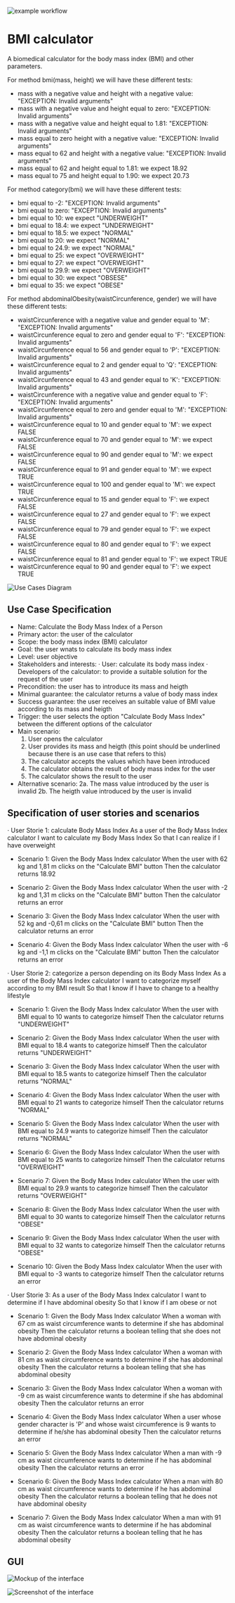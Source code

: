 ![example workflow](https://github.com/jmhorcas/bmicalc/actions/workflows/maven.yml/badge.svg)

# BMI calculator
A biomedical calculator for the body mass index (BMI) and other parameters.

For method bmi(mass, height) we will have these different tests:
- mass with a negative value and height with a negative value: "EXCEPTION: Invalid arguments"
- mass with a negative value and height equal to zero: "EXCEPTION: Invalid arguments"
- mass with a negative value and height equal to 1.81: "EXCEPTION: Invalid arguments"
- mass equal to zero height with a negative value: "EXCEPTION: Invalid arguments"
- mass equal to 62 and height with a negative value: "EXCEPTION: Invalid arguments"
- mass equal to 62 and height equal to 1.81: we expect 18.92
- mass equal to 75 and height equal to 1.90: we expect 20.73

For method category(bmi) we will have these different tests:
- bmi equal to -2: "EXCEPTION: Invalid arguments"
- bmi equal to zero: "EXCEPTION: Invalid arguments"
- bmi equal to 10: we expect "UNDERWEIGHT"
- bmi equal to 18.4: we expect "UNDERWEIGHT"
- bmi equal to 18.5: we expect "NORMAL"
- bmi equal to 20: we expect "NORMAL"
- bmi equal to 24.9: we expect "NORMAL"
- bmi equal to 25: we expect "OVERWEIGHT"
- bmi equal to 27: we expect "OVERWEIGHT"
- bmi equal to 29.9: we expect "OVERWEIGHT"
- bmi equal to 30: we expect "OBSESE"
- bmi equal to 35: we expect "OBESE"

For method abdominalObesity(waistCircunference, gender) we will have these different tests:
- waistCircunference with a negative value and gender equal to 'M': "EXCEPTION: Invalid arguments"
- waistCircunference equal to zero and gender equal to 'F': "EXCEPTION: Invalid arguments"
- waistCircunference equal to 56 and gender equal to 'P': "EXCEPTION: Invalid arguments"
- waistCircunference equal to 2 and gender equal to 'Q': "EXCEPTION: Invalid arguments"
- waistCircunference equal to 43 and gender equal to 'K': "EXCEPTION: Invalid arguments"
- waistCircunference with a negative value and gender equal to 'F': "EXCEPTION: Invalid arguments"
- waistCircunference equal to zero and gender equal to 'M': "EXCEPTION: Invalid arguments"
- waistCircunference equal to 10 and gender equal to 'M': we expect FALSE
- waistCircunference equal to 70 and gender equal to 'M': we expect FALSE
- waistCircunference equal to 90 and gender equal to 'M': we expect FALSE
- waistCircunference equal to 91 and gender equal to 'M': we expect TRUE
- waistCircunference equal to 100 and gender equal to 'M': we expect TRUE
- waistCircunference equal to 15 and gender equal to 'F': we expect FALSE
- waistCircunference equal to 27 and gender equal to 'F': we expect FALSE
- waistCircunference equal to 79 and gender equal to 'F': we expect FALSE
- waistCircunference equal to 80 and gender equal to 'F': we expect FALSE
- waistCircunference equal to 81 and gender equal to 'F': we expect TRUE
- waistCircunference equal to 90 and gender equal to 'F': we expect TRUE

![Use Cases Diagram](https://github.com/pmgespina/bmicalc/blob/main/doc/P2_new_function.png)

## Use Case Specification

- Name: Calculate the Body Mass Index of a Person
- Primary actor: the user of the calculator
- Scope: the body mass index (BMI) calculator
- Goal: the user wnats to calculate its body mass index
- Level: user objective
- Stakeholders and interests:
    · User: calculate its body mass index
    · Developers of the calculator: to provide a suitable solution for the request of the user
- Precondition: the user has to introduce its mass and heigth
- Minimal guarantee: the calculator returns a value of body mass index
- Success guarantee: the user receives an suitable value of BMI value according to its mass and heigth
- Trigger: the user selects the option "Calculate Body Mass Index" between the different options of the calculator
- Main scenario:
    1. User opens the calculator
    2. User provides its mass and heigth (this point should be underlined because there is an use case that refers to this)
    3. The calculator accepts the values which have been introduced
    4. The calculator obtains the result of body mass index for the user
    5. The calculator shows the result to the user
- Alternative scenario:
    2a. The mass value introduced by the user is invalid
    2b. The heigth value introduced by the user is invalid

## Specification of user stories and scenarios 

· User Storie 1: calculate Body Mass Index
As a user of the Body Mass Index calculator
I want to calculate my Body Mass Index
So that I can realize if I have overweight

- Scenario 1: 
Given the Body Mass Index calculator
When the user with 62 kg and 1,81 m clicks on the "Calculate BMI" button
Then the calculator returns 18.92

- Scenario 2:
Given the Body Mass Index calculator
When the user with -2 kg and 1,31 m clicks on the "Calculate BMI" button
Then the calculator returns an error

- Scenario 3:
Given the Body Mass Index calculator
When the user with 52 kg and -0,61 m clicks on the "Calculate BMI" button
Then the calculator returns an error

- Scenario 4:
Given the Body Mass Index calculator
When the user with -6 kg and -1,1 m clicks on the "Calculate BMI" button
Then the calculator returns an error



· User Storie 2: categorize a person depending on its Body Mass Index
As a user of the Body Mass Index calculator
I want to categorize myself according to my BMI result
So that I know if I have to change to a healthy lifestyle

- Scenario 1: 
Given the Body Mass Index calculator
When the user with BMI equal to 10 wants to categorize himself
Then the calculator returns "UNDERWEIGHT"

- Scenario 2: 
Given the Body Mass Index calculator
When the user with BMI equal to 18.4 wants to categorize himself
Then the calculator returns "UNDERWEIGHT"

- Scenario 3: 
Given the Body Mass Index calculator
When the user with BMI equal to 18.5 wants to categorize himself
Then the calculator returns "NORMAL"

- Scenario 4: 
Given the Body Mass Index calculator
When the user with BMI equal to 21 wants to categorize himself
Then the calculator returns "NORMAL"

- Scenario 5: 
Given the Body Mass Index calculator
When the user with BMI equal to 24.9 wants to categorize himself
Then the calculator returns "NORMAL"

- Scenario 6: 
Given the Body Mass Index calculator
When the user with BMI equal to 25 wants to categorize himself
Then the calculator returns "OVERWEIGHT"

- Scenario 7: 
Given the Body Mass Index calculator
When the user with BMI equal to 29.9 wants to categorize himself
Then the calculator returns "OVERWEIGHT"

- Scenario 8: 
Given the Body Mass Index calculator
When the user with BMI equal to 30 wants to categorize himself
Then the calculator returns "OBESE"

- Scenario 9: 
Given the Body Mass Index calculator
When the user with BMI equal to 32 wants to categorize himself
Then the calculator returns "OBESE"

- Scenario 10: 
Given the Body Mass Index calculator
When the user with BMI equal to -3 wants to categorize himself
Then the calculator returns an error



· User Storie 3:
As a user of the Body Mass Index calculator
I want to determine if I have abdominal obesity
So that I know if I am obese or not

- Scenario 1:
Given the Body Mass Index calculator
When a woman with 67 cm as waist circumference wants to determine if she has abdominal obesity
Then the calculator returns a boolean telling that she does not have abdominal obesity

- Scenario 2: 
Given the Body Mass Index calculator
When a woman with 81 cm as waist circumference wants to determine if she has abdominal obesity
Then the calculator returns a boolean telling that she has abdominal obesity

- Scenario 3: 
Given the Body Mass Index calculator
When a woman with -9 cm as waist circumference wants to determine if she has abdominal obesity
Then the calculator returns an error

- Scenario 4:
Given the Body Mass Index calculator
When a user whose gender character is 'P' and whose waist circumference is 9 wants to determine if he/she has abdominal obesity
Then the calculator returns an error

- Scenario 5: 
Given the Body Mass Index calculator
When a man with -9 cm as waist circumference wants to determine if he has abdominal obesity
Then the calculator returns an error

- Scenario 6: 
Given the Body Mass Index calculator
When a man with 80 cm as waist circumference wants to determine if he has abdominal obesity
Then the calculator returns a boolean telling that he does not have abdominal obesity

- Scenario 7: 
Given the Body Mass Index calculator
When a man with 91 cm as waist circumference wants to determine if he has abdominal obesity
Then the calculator returns a boolean telling that he has abdominal obesity

## GUI

![Mockup of the interface](https://github.com/pmgespina/bmicalc/blob/main/doc/mockup.png)

![Screenshot of the interface](https://github.com/pmgespina/bmicalc/blob/main/doc/screenshot_GUI.png)
